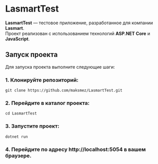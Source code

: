 # LasmartTest

**LasmartTest** — тестовое приложение, разработанное для компании **Lasmart**.  
Проект реализован с использованием технологий **ASP.NET Core** и **JavaScript**.

## Запуск проекта

Для запуска проекта выполните следующие шаги:

### 1. Клонируйте репозиторий:

```git clone https://github.com/maksmez/LasmartTest.git```

### 2. Перейдите в каталог проекта:

```cd LasmartTest```

### 3. Запустите проект:

```dotnet run```

### 4. Перейдите по адресу http://localhost:5054 в вашем браузере.
